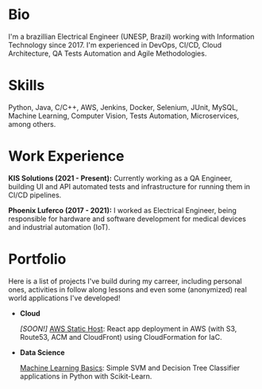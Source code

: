 # Bio

I'm a brazillian Electrical Engineer (UNESP, Brazil) working with Information Technology since 2017. I'm experienced in DevOps, CI/CD, Cloud Architecture, QA Tests Automation and Agile Methodologies.

# Skills

Python, Java, C/C++, AWS, Jenkins, Docker, Selenium, JUnit, MySQL, Machine Learning, Computer Vision, Tests Automation, Microservices, among others.

# Work Experience

**KIS Solutions (2021 - Present):** Currently working as a QA Engineer, building UI and API automated tests and infrastructure for running them in CI/CD pipelines.

**Phoenix Luferco (2017 - 2021):** I worked as Electrical Engineer, being responsible for hardware and software development for medical devices and industrial automation (IoT).

# Portfolio

Here is a list of projects I've build during my carreer, including personal ones, activities in follow along lessons and even some (anonymized) real world applications I've developed!

- **Cloud**

    *[SOON!]* [AWS Static Host](https://github.com/lucastosetto/): React app deployment in AWS (with S3, Route53, ACM and CloudFront) using CloudFormation for IaC.

- **Data Science**

    [Machine Learning Basics](https://github.com/lucastosetto/machine-learning-basics): Simple SVM and Decision Tree Classifier applications in Python with Scikit-Learn.
